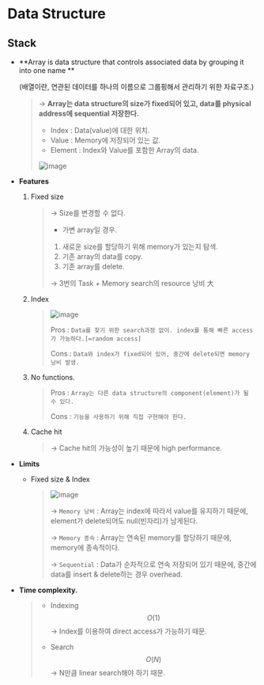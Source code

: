 # Data Structure

## Stack

- **Array is data structure that controls associated data by grouping it into one name **
  <br>

  (배열이란, 연관된 데이터를 하나의 이름으로 그룹핑해서 관리하기 위한 자료구조.)

  > → **Array는 data structure의 size가 fixed되어 있고, data를 physical address에 sequential 저장한다.**
  >
  > * Index : Data(value)에 대한 위치.
  > * Value : Memory에 저장되어 있는 값.
  > * Element : Index와 Value를 포함한 Array의 data.
  >
  > ![image](https://user-images.githubusercontent.com/23169707/66268907-0c835380-e87d-11e9-9348-1274f8f99c4d.png)


- **Features**

  1. Fixed size 

     > → Size를 변경할 수 없다.
     >
     > - 가변 array일 경우.
     >
     > 1. 새로운 size를 할당하기 위해 memory가 있는지 탐색.
     > 2. 기존 array의 data를 copy.
     > 3. 기존 array를 delete.
     >
     > → 3번의 Task + Memory search의 resource 낭비 大

  2. Index

     > ![image](https://user-images.githubusercontent.com/23169707/66269394-cdf09780-e882-11e9-982a-53134a8817d6.png)
     >
     > Pros : `Data를 찾기 위한 search과정 없이. index를 통해 빠른 access가 가능하다.[=random access]`
     >
     > Cons : `Data와 index가 fixed되어 있어, 중간에 delete되면 memory 낭비 발생.`

  3. No functions.

     > Pros : `Array는 다른 data structure의 component(element)가 될 수 있다.`
     >
     > Cons : `기능을 사용하기 위해 직접 구현해야 한다.` 

  4. Cache hit

     > → Cache hit의 가능성이 높기 때문에 high performance.

- **Limits**

  * Fixed size & Index

    > ![image](https://user-images.githubusercontent.com/23169707/66269537-7a7f4900-e884-11e9-9bcb-35598650b81d.png)
    >
    > → `Memory 낭비` : Array는 index에 따라서 value를 유지하기 때문에, element가 delete되어도 null(빈자리)가 남게된다.
    >
    > → `Memory 종속` : Array는 연속된 memory를 할당하기 때문에, memory에 종속적이다.
    >
    > → `Sequential` : Data가 순차적으로 연속 저장되어 있기 때문에, 중간에 data를 insert & delete하는 경우 overhead. 


- **Time complexity.**

  > * Indexing
  >   $$
  >   O(1)
  >   $$
  >   → Index를 이용하여 direct access가 가능하기 때문.
  >
  > * Search
  >   $$
  >   O(N)
  >   $$
  >   → N만큼 linear search해야 하기 때문.